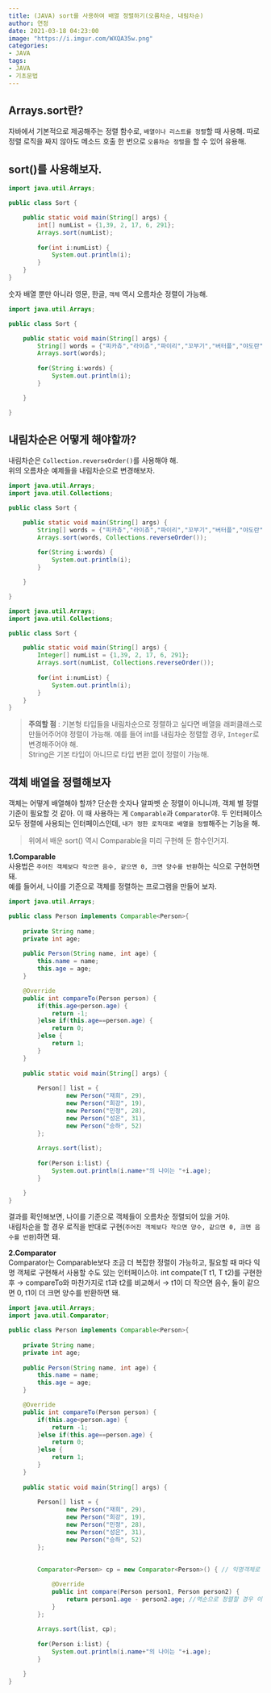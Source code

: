 ```yaml
---
title: (JAVA) sort를 사용하여 배열 정렬하기(오름차순, 내림차순)   
author: 연정    
date: 2021-03-18 04:23:00 
image: "https://i.imgur.com/WXQA35w.png"
categories: 
- JAVA
tags:
- JAVA
- 기초문법
---
```


## Arrays.sort란?  
자바에서 기본적으로 제공해주는 정렬 함수로, `배열이나 리스트를 정렬`할 때 사용해. 따로 정렬 로직을 짜지 않아도 메소드 호출 한 번으로 `오름차순 정렬`을 할 수 있어 유용해.  

## sort()를 사용해보자.  

```java 
import java.util.Arrays;

public class Sort {

	public static void main(String[] args) {
		int[] numList = {1,39, 2, 17, 6, 291};
		Arrays.sort(numList);
		
		for(int i:numList) {
			System.out.println(i);
		}
	}
}

```  

숫자 배열 뿐만 아니라 영문, 한글, `객체` 역시 오름차순 정렬이 가능해.  

```java  
import java.util.Arrays;

public class Sort {

	public static void main(String[] args) {
		String[] words = {"피카츄","라이츄","파이리","꼬부기","버터플","야도란"};
		Arrays.sort(words);
		
		for(String i:words) {
			System.out.println(i);
		}

	}

}
```

## 내림차순은 어떻게 해야할까?  
내림차순은 `Collection.reverseOrder()`를 사용해야 해.  
위의 오름차순 예제들을 내림차순으로 변경해보자. 

```java 
import java.util.Arrays;
import java.util.Collections;

public class Sort {

	public static void main(String[] args) {
		String[] words = {"피카츄","라이츄","파이리","꼬부기","버터플","야도란"};
		Arrays.sort(words, Collections.reverseOrder());
		
		for(String i:words) {
			System.out.println(i);
		}

	}

}
```  
``` java 
import java.util.Arrays;
import java.util.Collections;

public class Sort {

	public static void main(String[] args) {
		Integer[] numList = {1,39, 2, 17, 6, 291};
		Arrays.sort(numList, Collections.reverseOrder());
		
		for(int i:numList) {
			System.out.println(i);
		}
	}
}
``` 
> **주의할 점** : 기본형 타입들을 내림차순으로 정렬하고 싶다면 배열을 래퍼클래스로 만들어주어야 정렬이 가능해. 예를 들어 int를 내림차순 정렬할 경우, `Integer`로 변경해주어야 해.  
> String은 기본 타입이 아니므로 타입 변환 없이 정렬이 가능해.   

## 객체 배열을 정렬해보자  
객체는 어떻게 배열해야 할까? 단순한 숫자나 알파벳 순 정렬이 아니니까, 객체 별 정렬 기준이 필요할 것 같아. 이 때 사용하는 게 `Comparable`과 `Comparator`야. 두 인터페이스 모두 정렬에 사용되는 인터페이스인데, `내가 정한 로직대로 배열을 정렬`해주는 기능을 해.  
> 위에서 배운 sort() 역시 Comparable을 미리 구현해 둔 함수인거지.  

**1.Comparable**  
사용법은 `주어진 객체보다 작으면 음수, 같으면 0, 크면 양수를 반환`하는 식으로 구현하면 돼.  
예를 들어서, 나이를 기준으로 객체를 정렬하는 프로그램을 만들어 보자.  
```java 
import java.util.Arrays;

public class Person implements Comparable<Person>{
	
	private String name;
	private int age;
	
	public Person(String name, int age) {
		this.name = name;
		this.age = age;
	}

	@Override
	public int compareTo(Person person) {
		if(this.age<person.age) {
			return -1;
		}else if(this.age==person.age) {
			return 0;
		}else {
			return 1;
		}
	}
		
	public static void main(String[] args) {
		
		Person[] list = {
				new Person("재희", 29),
				new Person("희강", 19),
				new Person("민정", 28),
				new Person("성은", 31),
				new Person("승하", 52)				
		};
		
		Arrays.sort(list);
		
		for(Person i:list) {
			System.out.println(i.name+"의 나이는 "+i.age);
		}

	}
}

```  
결과를 확인해보면, 나이를 기준으로 객체들이 오름차순 정렬되어 있을 거야.  
내림차순을 할 경우 로직을 반대로 구현(`주어진 객체보다 작으면 양수, 같으면 0, 크면 음수를 반환`)하면 돼.  

**2.Comparator**  
Comparator는 Comparable보다 조금 더 복잡한 정렬이 가능하고, 필요할 때 마다 익명 객체로 구현해서 사용할 수도 있는 인터페이스야. int compate(T t1, T t2)를 구현한 후 → compareTo와 마찬가지로 t1과 t2를 비교해서 → t1이 더 작으면 음수, 둘이 같으면 0, t1이 더 크면 양수를 반환하면 돼.  
```java
import java.util.Arrays;
import java.util.Comparator;

public class Person implements Comparable<Person>{
	
	private String name;
	private int age;
	
	public Person(String name, int age) {
		this.name = name;
		this.age = age;
	}

	@Override
	public int compareTo(Person person) {
		if(this.age<person.age) {
			return -1;
		}else if(this.age==person.age) {
			return 0;
		}else {
			return 1;
		}
	}	
	
	public static void main(String[] args) {
		
		Person[] list = {
				new Person("재희", 29),
				new Person("희강", 19),
				new Person("민정", 28),
				new Person("성은", 31),
				new Person("승하", 52)				
		};
		
		
		Comparator<Person> cp = new Comparator<Person>() { // 익명객체로 구현

			@Override
			public int compare(Person person1, Person person2) {		
				return person1.age - person2.age; //역순으로 정렬할 경우 이 비교 순서를 바꿔주면 됨
			}
		};
		
		Arrays.sort(list, cp);
		
		for(Person i:list) {
			System.out.println(i.name+"의 나이는 "+i.age);
		}

	}
}

```  


